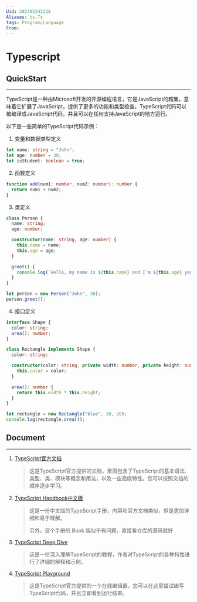```yaml
---
Uid: 202305242228
Aliases: ts,Ts
tags: Program/Language 
From: 
---
```

# Typescript

## QuickStart
---

TypeScript是一种由Microsoft开发的开源编程语言，它是JavaScript的超集，意味着它扩展了JavaScript，提供了更多的功能和类型检查。TypeScript代码可以被编译成JavaScript代码，并且可以在任何支持JavaScript的地方运行。

以下是一些简单的TypeScript代码示例：

1. 变量和数据类型定义

```typescript
let name: string = "John";
let age: number = 30;
let isStudent: boolean = true;
```

2. 函数定义

```typescript
function add(num1: number, num2: number): number {
  return num1 + num2;
}
```

3. 类定义

```typescript
class Person {
  name: string;
  age: number;

  constructor(name: string, age: number) {
    this.name = name;
    this.age = age;
  }

  greet() {
    console.log(`Hello, my name is ${this.name} and I'm ${this.age} years old.`);
  }
}

let person = new Person("John", 30);
person.greet();
```

4. 接口定义

```typescript
interface Shape {
  color: string;
  area(): number;
}

class Rectangle implements Shape {
  color: string;

  constructor(color: string, private width: number, private height: number) {
    this.color = color;
  }

  area(): number {
    return this.width * this.height;
  }
}

let rectangle = new Rectangle("blue", 10, 20);
console.log(rectangle.area());
```

## Document
---

1. [TypeScript官方文档](https://www.typescriptlang.org/docs/)

   > 这是TypeScript官方提供的文档，里面包含了TypeScript的基本语法、类型、类、模块等概念和用法，以及一些高级特性。您可以按照文档的顺序逐步学习。

2. [TypeScript Handbook中文版](https://github.com/zhongsp/TypeScript/blob/dev/README.md)

   > 这是一份中文版的TypeScript手册，内容和官方文档类似，但是更加详细和易于理解。
   > 
   > 另外，这个手册的 Book 版似乎有问题，直接看仓库的源码就好

3. [TypeScript Deep Dive](https://basarat.gitbook.io/typescript/)

   > 这是一份深入理解TypeScript的教程，作者对TypeScript的各种特性进行了详细的解释和示例。

4. [TypeScript Playground](https://www.typescriptlang.org/play)

   > 这是TypeScript官方提供的一个在线编辑器，您可以在这里尝试编写TypeScript代码，并且立即看到运行结果。
